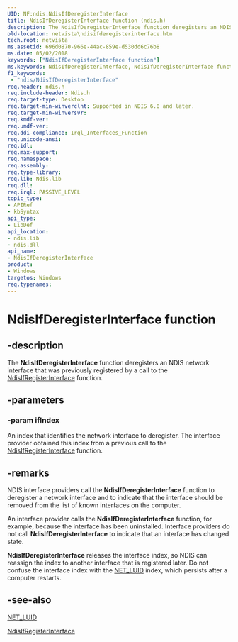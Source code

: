 ```yaml
---
UID: NF:ndis.NdisIfDeregisterInterface
title: NdisIfDeregisterInterface function (ndis.h)
description: The NdisIfDeregisterInterface function deregisters an NDIS network interface that was previously registered by a call to the NdisIfRegisterInterface function.
old-location: netvista\ndisifderegisterinterface.htm
tech.root: netvista
ms.assetid: 696d0870-966e-44ac-859e-d530dd6c76b8
ms.date: 05/02/2018
keywords: ["NdisIfDeregisterInterface function"]
ms.keywords: NdisIfDeregisterInterface, NdisIfDeregisterInterface function [Network Drivers Starting with Windows Vista], ndis/NdisIfDeregisterInterface, net_if_functions_ref_dc1bdf3d-3cca-4d4a-b0f9-4bdef32bcdb0.xml, netvista.ndisifderegisterinterface
f1_keywords:
 - "ndis/NdisIfDeregisterInterface"
req.header: ndis.h
req.include-header: Ndis.h
req.target-type: Desktop
req.target-min-winverclnt: Supported in NDIS 6.0 and later.
req.target-min-winversvr: 
req.kmdf-ver: 
req.umdf-ver: 
req.ddi-compliance: Irql_Interfaces_Function
req.unicode-ansi: 
req.idl: 
req.max-support: 
req.namespace: 
req.assembly: 
req.type-library: 
req.lib: Ndis.lib
req.dll: 
req.irql: PASSIVE_LEVEL
topic_type:
- APIRef
- kbSyntax
api_type:
- LibDef
api_location:
- ndis.lib
- ndis.dll
api_name:
- NdisIfDeregisterInterface
product:
- Windows
targetos: Windows
req.typenames: 
---
```


# NdisIfDeregisterInterface function


## -description


The 
  <b>NdisIfDeregisterInterface</b> function deregisters an NDIS network interface that was previously
  registered by a call to the 
  <a href="https://docs.microsoft.com/windows-hardware/drivers/ddi/ndis/nf-ndis-ndisifregisterinterface">
  NdisIfRegisterInterface</a> function.


## -parameters




### -param ifIndex

An index that identifies the network interface to deregister. The interface provider obtained this
     index from a previous call to the 
     <a href="https://docs.microsoft.com/windows-hardware/drivers/ddi/ndis/nf-ndis-ndisifregisterinterface">
     NdisIfRegisterInterface</a> function.

## -remarks



NDIS interface providers call the 
    <b>NdisIfDeregisterInterface</b> function to deregister a network interface and to indicate that the
    interface should be removed from the list of known interfaces on the computer.

An interface provider calls the 
    <b>NdisIfDeregisterInterface</b> function, for example, because the interface has been uninstalled.
    Interface providers do not call 
    <b>NdisIfDeregisterInterface</b> to indicate that an interface has changed state.

<b>NdisIfDeregisterInterface</b> releases the interface index, so NDIS can reassign the index to another
    interface that is registered later. Do not confuse the interface index with the 
    <a href="https://docs.microsoft.com/windows/win32/api/ifdef/ns-ifdef-net_luid_lh">NET_LUID</a> index, which persists after a computer
    restarts.




## -see-also




<a href="https://docs.microsoft.com/windows/win32/api/ifdef/ns-ifdef-net_luid_lh">NET_LUID</a>



<a href="https://docs.microsoft.com/windows-hardware/drivers/ddi/ndis/nf-ndis-ndisifregisterinterface">NdisIfRegisterInterface</a>
 

 

